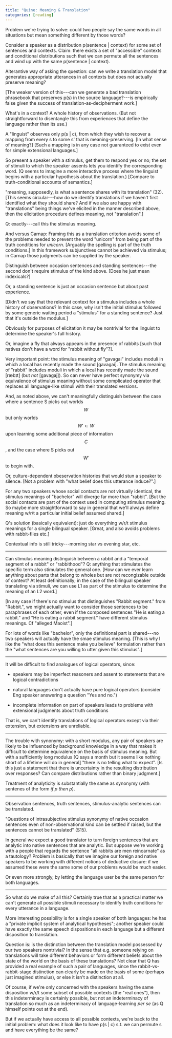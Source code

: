 ```yaml
---
title: "Quine: Meaning & Translation"
categories: [reading]
---
```


Problem we're trying to solve: could two people say the same words in all
situations but mean something different by those words?

Consider a speaker as a distribution p(sentence | context) for some set of
sentences and contexts. Claim: there exists a set of "accessible" contexts and
conditional distributions such that we can permute all the sentences and wind up
with the same p(sentence | context).


Alterantive way of asking the question: can we write a translation model that
generates appropriate utterances in all contexts but does not actually preserve
meaning?

[The weaker version of this---can we generate a bad translation phrasebook that
preserves p(s) in the source language?---is empirically false given the success
of translation-as-decipherment work.]

What's in a context? A whole history of observations. (But not straightforward
to disentangle this from experiences that define the language rather than its
use.)

A "linguist" observes only p(s | c), from which they wish to recover a mapping
from every s to some s' that is meaning-preserving. [In what sense of meaning?]
[Such a mapping is in any case not guaranteed to exist even for simple
extensional languages.]

So present a speaker with a stimulus, get them to respond yes or no; the set of
stimuli to which the speaker assents lets you identify the corresponding word.
(Q seems to imagine a more interactive process where the linguist begins with a
particular hypothesis about the translation.) [Compare to truth-conditional
accounts of semantics.]

"meaning, supposedly, is what a sentence shares with its translation" (32).
[This seems circular---how do we identify translations if we haven't first
identified what they should share? And if we also are happy with "translations"
being things we've elicited in the manner described above, then the elicitation
procedure defines meaning, not "translation".]

Q: exactly---call this the stimulus meaning. 

And versus Carnap: Framing this as a translation criterion avoids some of the
problems needed to prevent the word "unicorn" from being part of the truth
conditions for _unicorn_. [Arguably the spelling is part of the truth
conditions.] In this framework subjunctives cannot be achieved via stimulus; in
Carnap those judgments can be supplied by the speaker.

Distinguish between occasion sentences and standing sentences---the second don't
require stimulus of the kind above. [Does he just mean indexicals?]

Or, a standing sentence is just an occasion sentence but about past experience.

[Didn't we say that the relevant context for a stimulus includes a whole history
of observations? In this case, why isn't the initial stimulus followed by some
generic waiting period a "stimulus" for a standing sentence? Just that it's
outside the modulus.]

Obviously for purposes of elicitation it may be nontrivial for the linguist to
determine the speaker's full history.

Or, imagine a fly that always appears in the presence of rabbits [such that
natives don't have a word for "rabbit without fly"?].

Very important point: the stimulus meaning of "gavagai" includes moduli in
which a local has recently made the sound [gavagai]. The stimulus meaning of
"rabbit" includes moduli in which a local has recently made the sound
[ræbɪt] (but *not* [gavagaj]). So can never have perfect synonymy via
equivalence of stimulus meaning without some complicated operator that replaces
all language-like stimuli with their translated versions.

And, as noted above, we can't meaningfully distinguish between the case where a
sentence S picks out worlds $$W$$ but only worlds $$W' \subset W$$ upon
learning some additional piece of information $$C$$, and the case where S picks
out $$W'$$ to begin with.

Or, culture-dependent obeservation histories that would stun a speaker to
silence. [Not a problem with "what belief does this utterance induce?".]

For any two speakers whose social contacts are not virtually identical, the
stimulus meanings of "bachelor" will diverge far more than "rabbit". [But the
social contacts are part of the context used in computing stimulus meaning. So
maybe more straightforward to say in general that we'll always define meaning
w/r/t a particular initial belief assumed shared.]

Q's solution (basically equivalent): just do everything w/r/t stimulus meanings
for a single bilingual speaker. [Great, and also avoids problems with
rabbit-flies etc.]

Contextual info is still tricky---morning star vs evening star, etc.

---

Can stimulus meaning distinguish between a rabbit and a "temporal segment of a
rabbit" or "rabbithood"? Q: anything that stimulates the specific term also
stimulates the general one. [How can we ever learn anything about parts that
belong to wholes but are not recongizable outside of context? At least
definitionally; in the case of the bilingual speaker translating via stimuli, we
can use L1 as part of the stimulus to determine the meaning of an L2 word.]

[In any case if there's no stimulus that distinguishes "Rabbit segment." from
"Rabbit.", we might actually want to consider those sentences to be paraphrases
of each other, even if the composed sentences "He is eating a rabbit." and "He
is eating a rabbit segment." have different stimulus meanings. Cf "alleged
Maoist".]

For lots of words like "bachelor", only the definitional part is shared---no
two speakers will actually have the smae stimulus meaning. [This is why I like
the "what does this sentence make you believe" formulation rather than the "what
sentences are you willing to utter given this stimulus".]

---

It will be difficult to find analogues of logical operators, since:

- speakers may be imperfect reasoners and assent to statements that are logical
  contradictions

- natural languages don't actually have pure logical operators (consider Eng
  speaker answering a question "Yes and no.")

- incomplete information on part of speakers leads to problems with extensional
  judgments about truth conditions

That is, we can't identify translations of logical operators except via their
extension, but extensions are unreliable.

---

The trouble with synonymy: with a short modulus, any pair of speakers are likely
to be influenced by background knowledge in a way that makes it difficult to
determine equivalence on the basis of stimulus meaning. But with a sufficiently
long modulus [Q says a month but it seems like nothing short of a lifetime will
do in general] "there is no telling what to expect". [Is this just a statement
that there is uncertainty in the resulting distribution over responses? Can
compare distributions rather than binary judgment.]

Treatment of analyticity is substantially the same as synonymy (with sentenes of
the form _if p then p_).

---

Observation sentences, truth sentences, stimulus-analytic sentences can be
translated.

"Questions of intrasubjective stimulus synonymy of native occasion sentences
even of non-observational kind can be settled if raised, but the sentences
cannot be translated" (S15).

In general we expect a good translator to turn foreign sentences that are
analytic into native sentences that are analytic. But suppose we're working with
a people that regards the sentence "all rabbits are men reincarnate" as a
tautology? Problem is basically that we imagine our foreign and native speakers
to be working with different notions of deductive closure: if we assumed these
were the same some of our problems would be much easier.

Or even more strongly, by letting the language user be the same person for both
languages.

---

So what do we make of all this? Certainly true that as a practical matter we
can't generate all possible stimuli necessary to identify truth conditions for
every utterance in a language. 

More interesting possibility is for a single speaker of both languages: he has a
"private implicit system of analytical hypotheses"; another speaker could have
exactly the same speech dispositions in each language but a different
disposition to translation.

Question is: is the distinction between the translation model possessed by our
two speakers nontrivial? In the sense that e.g. someone relying on translations
will take different behaviors or form different beliefs about the state of the
world on the basis of these translations? Not clear that Q has provided a real
example of such a pair of languages, since the rabbit-vs-rabbit-stage
distinction can clearly be made on the basis of some (perhaps just imagined
stimulus), or else it isn't a distinction at all.

Of course, if we're only concerned with the speakers having the same disposition
w/r/t some subset of possible contexts (the "real ones"), then this
indeterminacy is certainly possible, but not an indeterminacy of translation so
much as an indeterminacy of language-learning _per se_ (as Q himself points out at
the end).

But if we actually have access to all possible contexts, we're back to the
initial problem: what does it look like to have p(s | c) s.t. we can permute s
and have everything be the same? 
